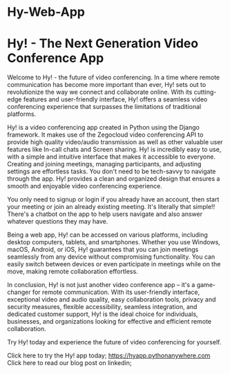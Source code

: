 # Hy-Web-App

<h1>Hy! - The Next Generation Video Conference App</h1>
<p>Welcome to Hy! - the future of video conferencing. In a time where remote communication has become more important than ever, Hy! sets out to revolutionize the way we connect and collaborate online. With its cutting-edge features and user-friendly interface, Hy! offers a seamless video conferencing experience that surpasses the limitations of traditional platforms.</p>
<p>Hy! is a video conferencing app created in Python using the Django framework. It makes use of the Zegocloud video conferencing API to provide high quality video/audio transmission as well as other valuable user features like In-call chats and Screen sharing. Hy! is incredibly easy to use, with a simple and intuitive interface that makes it accessible to everyone. Creating and joining meetings, managing participants, and adjusting settings are effortless tasks. You don't need to be tech-savvy to navigate through the app. Hy! provides a clean and organized design that ensures a smooth and enjoyable video conferencing experience.</p>
<p>You only need to signup or login if you already have an account, then start your meeting or join an already existing meeting. It's literally that simple!! There's a chatbot on the app to help users navigate and also answer whatever questions they may have. </p>
<p>Being a web app, Hy! can be accessed on various platforms, including desktop computers, tablets, and smartphones. Whether you use Windows, macOS, Android, or iOS, Hy! guarantees that you can join meetings seamlessly from any device without compromising functionality. You can easily switch between devices or even participate in meetings while on the move, making remote collaboration effortless.</p>
<p>In conclusion, Hy! is not just another video conference app – it's a game-changer for remote communication. With its user-friendly interface, exceptional video and audio quality, easy collaboration tools, privacy and security measures, flexible accessibility, seamless integration, and dedicated customer support, Hy! is the ideal choice for individuals, businesses, and organizations looking for effective and efficient remote collaboration.</p>

Try Hy! today and experience the future of video conferencing for yourself.

Click here to try the Hy! app today; https://hyapp.pythonanywhere.com
Click here to read our blog post on linkedin; 